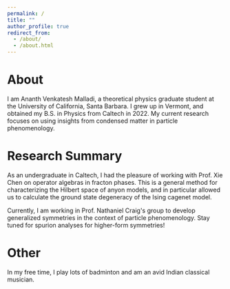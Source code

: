 ```yaml
---
permalink: /
title: ""
author_profile: true
redirect_from: 
  - /about/
  - /about.html
---
```

About
=======

I am Ananth Venkatesh Malladi, a theoretical physics graduate student at the University of California, Santa Barbara. I grew up in Vermont, and obtained my B.S. in Physics from Caltech in 2022. My current research focuses on using insights from condensed matter in particle phenomenology.

Research Summary
===========
As an undergraduate in Caltech, I had the pleasure of working with Prof. Xie Chen on operator algebras in fracton phases. This is a general method for characterizing the Hilbert space of anyon models, and in particular allowed us to calculate the ground state degeneracy of the Ising cagenet model. 

Currently, I am working in Prof. Nathaniel Craig's group to develop generalized symmetries in the context of particle phenomenology. Stay tuned for spurion analyses for higher-form symmetries!

Other
=============
In my free time, I play lots of badminton and am an avid Indian classical musician. 
